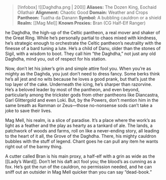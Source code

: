 > [!infobox]
> ![[Daghdha.png | 200]]
>  **Aliases:** The Dozen King, Eochaid Ollathair
> **Alignment:** Chaotic Good
> **Domain:** Weather and Crops
> **Pantheon:** Tuatha da Danann
> **Symbol:** A bubbling cauldron or a shield
> **Realm:** [[Mag Mel]]
> **Known Proxies:** Bran (CG Half-Elf Ranger)

he Daghdha, the high-up of the Celtic pantheon, a real mover and shaker of the Great Ring. While he’s personally partial to chaos mixed with kindness, he’s strategic enough to orchestrate the Celtic pantheon’s neutrality with the finesse of a bard tuning a lute. He’s a child of Danu, older than the stones of Sigil, with a wisdom to boot. They call him “the Daghdha,” not just any old Daghdha, mind you, out of respect for his station.

Now, don’t let his joker’s grin and simple attire fool you. When you’re as mighty as the Daghda, you just don’t need to dress fancy. Some berks think he’s all jest and no wits because he loves a good prank, but that’s just the top layer of the cake. Underneath the icing, he’s sharper than razorvine. He’s a beloved leader by most of the pantheon, and even beyond, particularly among the trickster gods from other pantheons like Diancastra, Garl Glittergold and even Loki. But, by the Powers, don’t mention him in the same breath as Ramman or Zeus—those no-nonsense sods can’t take a joke to save their lives.

Mag Mell, his realm, is a slice of paradise. It’s a place where the work’s as light as a feather and the play as hearty as a tankard of ale. The lands, a patchwork of woods and farms, roll on like a never-ending story, all leading to the heart of it all, the Grove of the Daghdha. There, his mighty cauldron bubbles with the stuff of legend. Chant goes he can pull any item he wants right out of the barmy thing.

A cutter called Bran is his main proxy, a half-elf with a grin as wide as the [[Lady’s Ward]]. Don’t let his daft act fool you; the blood’s as cunning as a fox. He’s got the run of the cauldron, no permission needed, and he can sniff out an outsider in Mag Mell quicker than you can say “dead-book.”


